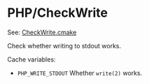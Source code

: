 # PHP/CheckWrite

See: [CheckWrite.cmake](https://github.com/petk/php-build-system/tree/master/cmake/cmake/modules/PHP/CheckWrite.cmake)

Check whether writing to stdout works.

Cache variables:

* `PHP_WRITE_STDOUT`
  Whether `write(2)` works.
